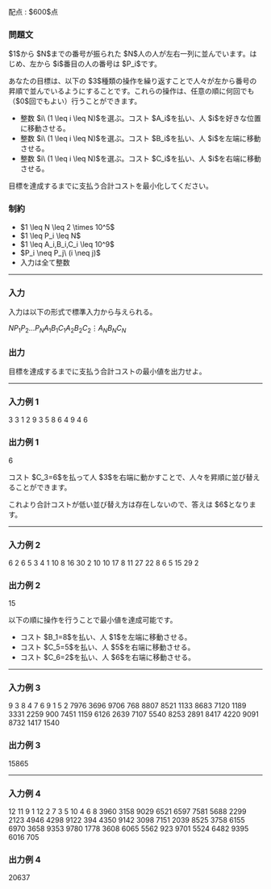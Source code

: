 
<div>

<span>

<span>

<p>
配点 : $600$点
</p>

<div>

<section>

### **問題文**

<p>
$1$から $N$までの番号が振られた $N$人の人が左右一列に並んでいます。はじめ、左から $i$番目の人の番号は $P_i$です。
</p>

<p>
あなたの目標は、以下の $3$種類の操作を繰り返すことで人々が左から番号の昇順で並んでいるようにすることです。これらの操作は、任意の順に何回でも（$0$回でもよい）行うことができます。
</p>

<ul>

<li>
整数 $i\ (1 \leq i \leq N)$を選ぶ。コスト $A_i$を払い、人 $i$を好きな位置に移動させる。
</li>

<li>
整数 $i\ (1 \leq i \leq N)$を選ぶ。コスト $B_i$を払い、人 $i$を左端に移動させる。
</li>

<li>
整数 $i\ (1 \leq i \leq N)$を選ぶ。コスト $C_i$を払い、人 $i$を右端に移動させる。
</li>

</ul>

<p>
目標を達成するまでに支払う合計コストを最小化してください。
</p>

</section>

</div>

<div>

<section>

### **制約**

<ul>

<li>
$1 \leq N \leq 2 \times 10^5$
</li>

<li>
$1 \leq P_i \leq N$
</li>

<li>
$1 \leq A_i,B_i,C_i \leq 10^9$
</li>

<li>
$P_i \neq P_j\ (i \neq j)$
</li>

<li>
入力は全て整数
</li>

</ul>

</section>

</div>

---

<div>

<div>

<section>

### **入力**

<p>
入力は以下の形式で標準入力から与えられる。
</p>

<div>

$N$$P_1$$P_2$$\ldots$$P_N$$A_1$$B_1$$C_1$$A_2$$B_2$$C_2$$\vdots$$A_N$$B_N$$C_N$
</div>

</section>

</div>

<div>

<section>

### **出力**

<p>
目標を達成するまでに支払う合計コストの最小値を出力せよ。
</p>

</section>

</div>

</div>

---

<div>

<section>

### **入力例 1**

<div>

3
3 1 2
9 3 5
8 6 4
9 4 6

</div>

</section>

</div>

<div>

<section>

### **出力例 1**

<div>

6

</div>

<p>
コスト $C_3=6$を払って人 $3$を右端に動かすことで、人々を昇順に並び替えることができます。
</p>

<p>
これより合計コストが低い並び替え方は存在しないので、答えは $6$となります。
</p>

</section>

</div>

---

<div>

<section>

### **入力例 2**

<div>

6
2 6 5 3 4 1
10 8 16
30 2 10
10 17 8
11 27 22
8 6 5
15 29 2

</div>

</section>

</div>

<div>

<section>

### **出力例 2**

<div>

15

</div>

<p>
以下の順に操作を行うことで最小値を達成可能です。
</p>

<ul>

<li>
コスト $B_1=8$を払い、人 $1$を左端に移動させる。
</li>

<li>
コスト $C_5=5$を払い、人 $5$を右端に移動させる。
</li>

<li>
コスト $C_6=2$を払い、人 $6$を右端に移動させる。
</li>

</ul>

</section>

</div>

---

<div>

<section>

### **入力例 3**

<div>

9
3 8 4 7 6 9 1 5 2
7976 3696 9706
768 8807 8521
1133 8683 7120
1189 3331 2259
900 7451 1159
6126 2639 7107
5540 8253 2891
8417 4220 9091
8732 1417 1540

</div>

</section>

</div>

<div>

<section>

### **出力例 3**

<div>

15865

</div>

</section>

</div>

---

<div>

<section>

### **入力例 4**

<div>

12
11 9 1 12 2 7 3 5 10 4 6 8
3960 3158 9029
6521 6597 7581
5688 2299 2123
4946 4298 9122
394 4350 9142
3098 7151 2039
8525 3758 6155
6970 3658 9353
9780 1778 3608
6065 5562 923
9701 5524 6482
9395 6016 705

</div>

</section>

</div>

<div>

<section>

### **出力例 4**

<div>

20637

</div>

</section>

</div>

</span>

</span>

</div>

